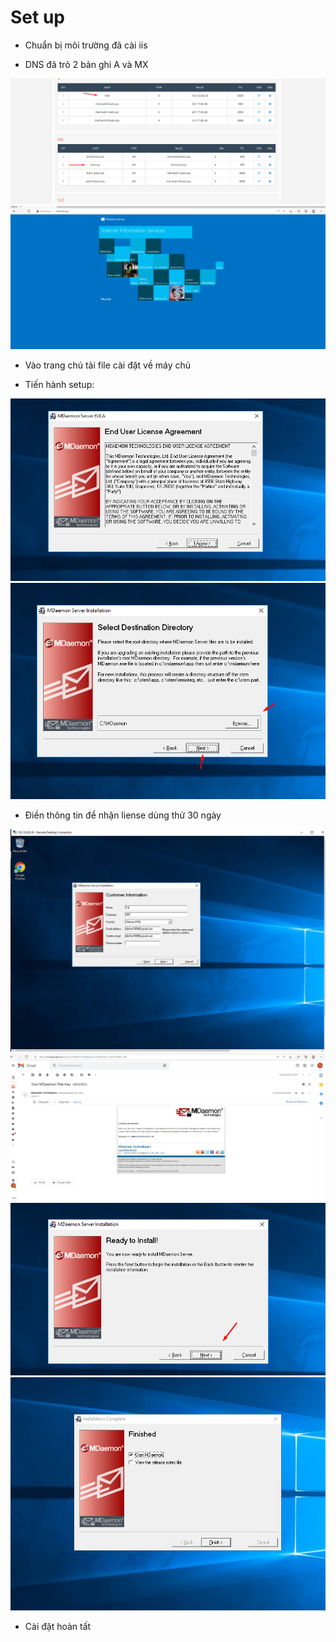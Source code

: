 # Set up

- Chuẩn bị môi trường đã cài iis

- DNS đã trỏ 2 bản ghi A và MX

<img src="imgservices/1003.png">

<img src="imgservices/1002.png">

- Vào trang chủ tải file cài đặt về máy chủ

- Tiến hành setup:

<img src="imgservices/996.png">
<img src="imgservices/997.png">


- Điền thông tin để nhận liense dùng thử 30 ngày

<img src="imgservices/1000.png">



<img src="imgservices/1001.png">

<img src="imgservices/998.png">




<img src="imgservices/1004.png">

- Cài đặt hoàn tất


